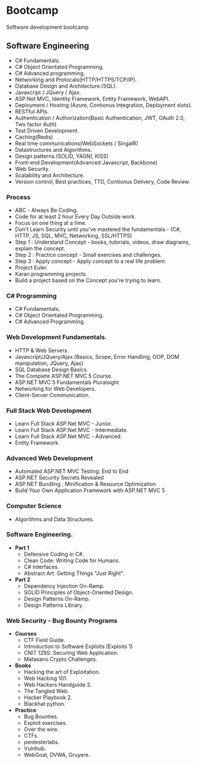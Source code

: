 # Bootcamp
Software development bootcamp

## Software Engineering

* C# Fundamentals.
* C# Object Orientated Programming.
* C# Advanced programming.
* Networking and Protocals(HTTP/HTTPS/TCP/IP).
* Database Design and Architecture.(SQL).
* Javascript / JQuery /  Ajax.
* ASP.Net MVC, Identity Framework, Entity Framework, WebAPI.
* Deployment / Hosting (Azure, Contionus Integration, Deployment slots).
* RESTful APIs.
* Authentication / Authorization(Basic Authentication, JWT, OAuth 2.0, Two factor Auth)
* Test Driven Development.
* Caching(Redis)
* Real time communications(WebSockets / SingalR)
* Datastructures and Algorithms.
* Design patterns.(SOLID, YAGNI, KISS)
* Front-end Development(Advanced Javascript, Backbone)
* Web Security.
* Scalability and Architecture.
* Version control, Best practices, TTD, Contionus Delivery, Code Review.

### Process

* ABC - Always Be Coding.
* Code for at least 2 hour Every Day Outside work.
* Focus on one thing at a time.
* Don't Learn Security until you've mastered the fundamentals - (C#, HTTP, JS, SQL, MVC, Networking, SSL/HTTPS)
* Step 1 : Understand Concept - books, tutorials, videos, draw diagrams, explain the concept.
* Step 2 : Practice concept - Small exercises and challenges.
* Step 3 : Apply concept - Apply concept to a real life problem.
* Project Euler.
* Karan programming projects.
* Build a project based on the Concept you're trying to learn.

### C# Programming 

* C# Fundamentals.
* C# Object Orientated Programming.
* C# Advanced Programming.

### Web Development Fundamentals.

* HTTP & Web Servers.
* Javascript/JQuery/Ajax.(Basics, Scope, Error Handling, OOP, DOM manipulation, JQuery, Ajax)
* SQL Database Design Basics.
* The Complete ASP.NET MVC 5 Course.
* ASP.NET MVC 5 Fundamentals Pluralsight
* Networking for Web Developers.
* Client-Server Communication.

### Full Stack Web Development 

* Learn Full Stack ASP.Net MVC - Junior.
* Learn Full Stack ASP.Net MVC - Intermediate.
* Learn Full Stack ASP.Net MVC - Advanced.
* Entity Framework.

### Advanced Web Development

* Automated ASP.NET MVC Testing: End to End
* ASP.NET Security Secrets Revealed
* ASP.NET Bundling , Minification & Resource Optimization
* Build Your Own Application Framework with ASP.NET MVC 5

### Computer Science

* Algorithms and Data Structures.

### Software Engineering.
* **Part 1**
  * Defensive Coding in C#.
  * Clean Code: Writing Code for Humans.
  * C# Interfaces.
  * Abstract Art: Getting Things "Just Right".
* **Part 2**
  * Dependency Injection On-Ramp.
  * SOLID Principles of Object-Oriented Design.
  * Design Patterns On-Ramp.
  * Design Patterns Library.

### Web Security - Bug Bounty Programs

* **Courses** 
  * CTF Field Guide.
  * Introduction to Software Exploits (Exploits 1)
  * CNIT 129S: Securing Web Application.
  * Matasano Crypto Challenges.
* **Books**
  * Hacking the art of Exploitation.
  * Web Hacking 101.
  * Web Hackers Handguide 2.
  * The Tangled Web.
  * Hacker Playbook 2.
  * Blackhat python.
* **Practice**
  * Bug Bounties.
  * Exploit exercises.
  * Over the wire.
  * CTFs.
  * pentesterlabs.
  * Vulnhub.
  * WebGoat, DVWA, Gruyere.
